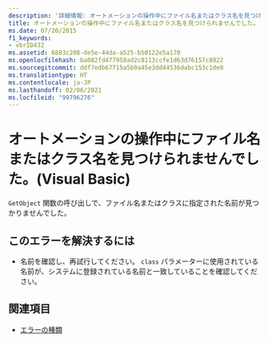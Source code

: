 ```yaml
---
description: '詳細情報: オートメーションの操作中にファイル名またはクラス名を見つけられませんでした。(Visual Basic)'
title: オートメーションの操作中にファイル名またはクラス名を見つけられませんでした。
ms.date: 07/20/2015
f1_keywords:
- vbrID432
ms.assetid: 6883c208-de5e-44da-a525-b50122e5a170
ms.openlocfilehash: ba082fd477958ad2c8113ccfe1d63d76157c8922
ms.sourcegitcommit: ddf7edb67715a5b9a45e3dd44536dabc153c1de0
ms.translationtype: HT
ms.contentlocale: ja-JP
ms.lasthandoff: 02/06/2021
ms.locfileid: "99796276"
---
```

# <a name="file-name-or-class-name-not-found-during-automation-operation-visual-basic"></a>オートメーションの操作中にファイル名またはクラス名を見つけられませんでした。(Visual Basic)

`GetObject` 関数の呼び出しで、ファイル名またはクラスに指定された名前が見つかりませんでした。  
  
## <a name="to-correct-this-error"></a>このエラーを解決するには  
  
- 名前を確認し、再試行してください。 `class` パラメーターに使用されている名前が、システムに登録されている名前と一致していることを確認してください。  
  
## <a name="see-also"></a>関連項目

- [エラーの種類](../../programming-guide/language-features/error-types.md)
